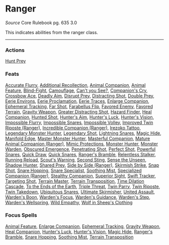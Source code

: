 # Ranger
*Source* Core Rulebook pg. 635 3.0

This indicates abilities from the ranger class.

---

### Actions
[Hunt Prey](Hunt%20Prey)

### Feats
[Accurate Flurry](Accurate%20Flurry), [Additional Recollection](Additional%20Recollection), [Animal Companion](Animal%20Companion), [Animal Feature](../Magic/Focus%20Spells/Level%202/Animal%20Feature.md), [Blind-Fight](Blind-Fight), [Camouflage](Camouflage), [Can't you See?](Can't%20you%20See?), [Companion's Cry](Companion's%20Cry), [Crossbow Ace](Crossbow%20Ace), [Deadly Aim](Deadly%20Aim), [Disrupt Prey](Disrupt%20Prey), [Distracting Shot](Distracting%20Shot), [Double Prey](Double%20Prey), [Eerie Environs](Eerie%20Environs), [Eerie Proclamation](Eerie%20Proclamation), [Eerie Traces](Eerie%20Traces), [Enlarge Companion](../Magic/Focus%20Spells/Level%204/Enlarge%20Companion.md), [Ephemeral Tracking](../Magic/Focus%20Spells/Level%203/Ephemeral%20Tracking.md), [Far Shot](Far%20Shot), [Farabellus Flip](Farabellus%20Flip), [Favored Enemy](Favored%20Enemy), [Favored Terrain](Favored%20Terrain), [Gravity Weapon](../Magic/Focus%20Spells/Level%201/Gravity%20Weapon.md), [Greater Distracting Shot](Greater%20Distracting%20Shot), [Hazard Finder](Hazard%20Finder), [Heal Companion](../Magic/Focus%20Spells/Level%201/Heal%20Companion.md), [Hunted Shot](Hunted%20Shot), [Hunter's Aim](Hunter's%20Aim), [Hunter's Luck](../Magic/Focus%20Spells/Level%202/Hunter's%20Luck.md), [Hunter's Vision](../Magic/Focus%20Spells/Level%205/Hunter's%20Vision.md), [Impossible Flurry](Impossible%20Flurry), [Impossible Snares](Impossible%20Snares), [Impossible Volley](Impossible%20Volley), [Improved Twin Riposte (Ranger)](Improved%20Twin%20Riposte%20(Ranger)), [Incredible Companion (Ranger)](Incredible%20Companion%20(Ranger)), [Irezoko Tattoo](Irezoko%20Tattoo), [Legendary Monster Hunter](Legendary%20Monster%20Hunter), [Legendary Shot](Legendary%20Shot), [Lightning Snares](Lightning%20Snares), [Magic Hide](../Magic/Focus%20Spells/Level%201/Magic%20Hide.md), [Manifold Edge](Manifold%20Edge), [Master Monster Hunter](Master%20Monster%20Hunter), [Masterful Companion](Masterful%20Companion), [Mature Animal Companion (Ranger)](Mature%20Animal%20Companion%20(Ranger)), [Mimic Protections](Mimic%20Protections), [Monster Hunter](Monster%20Hunter), [Monster Warden](Monster%20Warden), [Obscured Emergence](Obscured%20Emergence), [Penetrating Shot](Penetrating%20Shot), [Perfect Shot](Perfect%20Shot), [Powerful Snares](Powerful%20Snares), [Quick Draw](Quick%20Draw), [Quick Snares](Quick%20Snares), [Ranger's Bramble](../Magic/Focus%20Spells/Level%203/Ranger's%20Bramble.md), [Relentless Stalker](Relentless%20Stalker), [Running Reload](Running%20Reload), [Scout's Warning](Scout's%20Warning), [Second Sting](Second%20Sting), [Sense the Unseen](Sense%20the%20Unseen), [Shadow Hunter](Shadow%20Hunter), [Shared Prey](Shared%20Prey), [Side by Side (Ranger)](Side%20by%20Side%20(Ranger)), [Skirmish Strike](Skirmish%20Strike), [Snap Shot](Snap%20Shot), [Snare Hopping](../Magic/Focus%20Spells/Level%201/Snare%20Hopping.md), [Snare Specialist](Snare%20Specialist), [Soothing Mist](../Magic/Focus%20Spells/Level%202/Soothing%20Mist.md), [Specialized Companion (Ranger)](Specialized%20Companion%20(Ranger)), [Stealthy Companion](Stealthy%20Companion), [Superior Sight](Superior%20Sight), [Swift Tracker](Swift%20Tracker), [Targeting Shot](Targeting%20Shot), [Terrain Master](Terrain%20Master), [Terrain Transposition](../Magic/Focus%20Spells/Level%205/Terrain%20Transposition.md), [Time Dilation Cascade](Time%20Dilation%20Cascade), [To the Ends of the Earth](To%20the%20Ends%20of%20the%20Earth), [Triple Threat](Triple%20Threat), [Twin Parry](Twin%20Parry), [Twin Riposte](Twin%20Riposte), [Twin Takedown](Twin%20Takedown), [Ubiquitous Snares](Ubiquitous%20Snares), [Ultimate Skirmisher](Ultimate%20Skirmisher), [United Assault](United%20Assault), [Warden's Boon](Warden's%20Boon), [Warden's Focus](Warden's%20Focus), [Warden's Guidance](Warden's%20Guidance), [Warden's Step](Warden's%20Step), [Warden's Wellspring](Warden's%20Wellspring), [Wild Empathy](Wild%20Empathy), [Wolf in Sheep's Clothing](Wolf%20in%20Sheep's%20Clothing)

### Focus Spells
[Animal Feature](../Magic/Focus%20Spells/Level%202/Animal%20Feature.md), [Enlarge Companion](../Magic/Focus%20Spells/Level%204/Enlarge%20Companion.md), [Ephemeral Tracking](../Magic/Focus%20Spells/Level%203/Ephemeral%20Tracking.md), [Gravity Weapon](../Magic/Focus%20Spells/Level%201/Gravity%20Weapon.md), [Heal Companion](../Magic/Focus%20Spells/Level%201/Heal%20Companion.md), [Hunter's Luck](../Magic/Focus%20Spells/Level%202/Hunter's%20Luck.md), [Hunter's Vision](../Magic/Focus%20Spells/Level%205/Hunter's%20Vision.md), [Magic Hide](../Magic/Focus%20Spells/Level%201/Magic%20Hide.md), [Ranger's Bramble](../Magic/Focus%20Spells/Level%203/Ranger's%20Bramble.md), [Snare Hopping](../Magic/Focus%20Spells/Level%201/Snare%20Hopping.md), [Soothing Mist](../Magic/Focus%20Spells/Level%202/Soothing%20Mist.md), [Terrain Transposition](../Magic/Focus%20Spells/Level%205/Terrain%20Transposition.md)